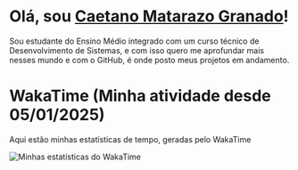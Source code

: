 # Olá, sou [Caetano Matarazo Granado](https://github.com/Caetas123)!

Sou estudante do Ensino Médio integrado com um curso técnico de Desenvolvimento de Sistemas, e com isso quero me aprofundar mais nesses mundo e com o GitHub, 
é onde posto meus projetos em andamento.


# WakaTime (Minha atividade desde 05/01/2025)

Aqui estão minhas estatísticas de tempo, geradas pelo WakaTime

![Minhas estatísticas do WakaTime](https://wakatime.com/share/@Caetas123/863f6e6b-2ba2-4f78-b5cc-3d251e80a51a.svg)
